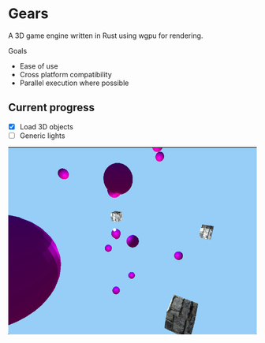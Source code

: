 # Gears

A 3D game engine written in Rust using wgpu for rendering.

Goals

- Ease of use
- Cross platform compatibility
- Parallel execution where possible

## Current progress

- [x] Load 3D objects
- [ ] Generic lights

![Demo](/doc/imgs/demo.png)
